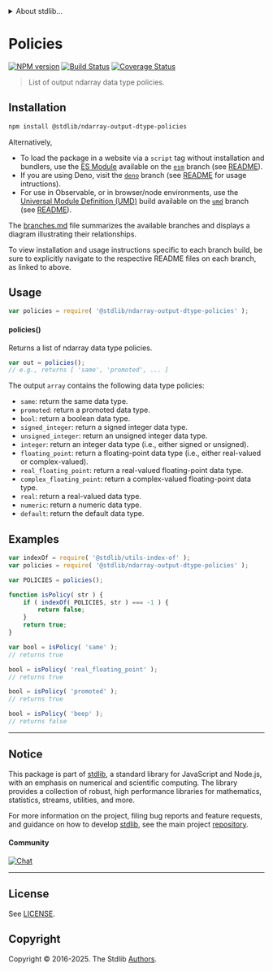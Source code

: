 <!--

@license Apache-2.0

Copyright (c) 2023 The Stdlib Authors.

Licensed under the Apache License, Version 2.0 (the "License");
you may not use this file except in compliance with the License.
You may obtain a copy of the License at

   http://www.apache.org/licenses/LICENSE-2.0

Unless required by applicable law or agreed to in writing, software
distributed under the License is distributed on an "AS IS" BASIS,
WITHOUT WARRANTIES OR CONDITIONS OF ANY KIND, either express or implied.
See the License for the specific language governing permissions and
limitations under the License.

-->


<details>
  <summary>
    About stdlib...
  </summary>
  <p>We believe in a future in which the web is a preferred environment for numerical computation. To help realize this future, we've built stdlib. stdlib is a standard library, with an emphasis on numerical and scientific computation, written in JavaScript (and C) for execution in browsers and in Node.js.</p>
  <p>The library is fully decomposable, being architected in such a way that you can swap out and mix and match APIs and functionality to cater to your exact preferences and use cases.</p>
  <p>When you use stdlib, you can be absolutely certain that you are using the most thorough, rigorous, well-written, studied, documented, tested, measured, and high-quality code out there.</p>
  <p>To join us in bringing numerical computing to the web, get started by checking us out on <a href="https://github.com/stdlib-js/stdlib">GitHub</a>, and please consider <a href="https://opencollective.com/stdlib">financially supporting stdlib</a>. We greatly appreciate your continued support!</p>
</details>

# Policies

[![NPM version][npm-image]][npm-url] [![Build Status][test-image]][test-url] [![Coverage Status][coverage-image]][coverage-url] <!-- [![dependencies][dependencies-image]][dependencies-url] -->

> List of output ndarray data type policies.

<!-- Section to include introductory text. Make sure to keep an empty line after the intro `section` element and another before the `/section` close. -->

<section class="intro">

</section>

<!-- /.intro -->

<!-- Package usage documentation. -->

<section class="installation">

## Installation

```bash
npm install @stdlib/ndarray-output-dtype-policies
```

Alternatively,

-   To load the package in a website via a `script` tag without installation and bundlers, use the [ES Module][es-module] available on the [`esm`][esm-url] branch (see [README][esm-readme]).
-   If you are using Deno, visit the [`deno`][deno-url] branch (see [README][deno-readme] for usage intructions).
-   For use in Observable, or in browser/node environments, use the [Universal Module Definition (UMD)][umd] build available on the [`umd`][umd-url] branch (see [README][umd-readme]).

The [branches.md][branches-url] file summarizes the available branches and displays a diagram illustrating their relationships.

To view installation and usage instructions specific to each branch build, be sure to explicitly navigate to the respective README files on each branch, as linked to above.

</section>

<section class="usage">

## Usage

```javascript
var policies = require( '@stdlib/ndarray-output-dtype-policies' );
```

#### policies()

Returns a list of ndarray data type policies.

```javascript
var out = policies();
// e.g., returns [ 'same', 'promoted', ... ]
```

The output `array` contains the following data type policies:

-   `same`: return the same data type.
-   `promoted`: return a promoted data type.
-   `bool`: return a boolean data type.
-   `signed_integer`: return a signed integer data type.
-   `unsigned_integer`: return an unsigned integer data type.
-   `integer`: return an integer data type (i.e., either signed or unsigned).
-   `floating_point`: return a floating-point data type (i.e., either real-valued or complex-valued).
-   `real_floating_point`: return a real-valued floating-point data type.
-   `complex_floating_point`: return a complex-valued floating-point data type.
-   `real`: return a real-valued data type.
-   `numeric`: return a numeric data type.
-   `default`: return the default data type.

</section>

<!-- /.usage -->

<!-- Package usage notes. Make sure to keep an empty line after the `section` element and another before the `/section` close. -->

<section class="notes">

</section>

<!-- /.notes -->

<!-- Package usage examples. -->

<section class="examples">

## Examples

<!-- eslint no-undef: "error" -->

```javascript
var indexOf = require( '@stdlib/utils-index-of' );
var policies = require( '@stdlib/ndarray-output-dtype-policies' );

var POLICIES = policies();

function isPolicy( str ) {
    if ( indexOf( POLICIES, str ) === -1 ) {
        return false;
    }
    return true;
}

var bool = isPolicy( 'same' );
// returns true

bool = isPolicy( 'real_floating_point' );
// returns true

bool = isPolicy( 'promoted' );
// returns true

bool = isPolicy( 'beep' );
// returns false
```

</section>

<!-- /.examples -->

<!-- Section to include cited references. If references are included, add a horizontal rule *before* the section. Make sure to keep an empty line after the `section` element and another before the `/section` close. -->

<section class="references">

</section>

<!-- /.references -->

<!-- Section for related `stdlib` packages. Do not manually edit this section, as it is automatically populated. -->

<section class="related">

</section>

<!-- /.related -->

<!-- Section for all links. Make sure to keep an empty line after the `section` element and another before the `/section` close. -->


<section class="main-repo" >

* * *

## Notice

This package is part of [stdlib][stdlib], a standard library for JavaScript and Node.js, with an emphasis on numerical and scientific computing. The library provides a collection of robust, high performance libraries for mathematics, statistics, streams, utilities, and more.

For more information on the project, filing bug reports and feature requests, and guidance on how to develop [stdlib][stdlib], see the main project [repository][stdlib].

#### Community

[![Chat][chat-image]][chat-url]

---

## License

See [LICENSE][stdlib-license].


## Copyright

Copyright &copy; 2016-2025. The Stdlib [Authors][stdlib-authors].

</section>

<!-- /.stdlib -->

<!-- Section for all links. Make sure to keep an empty line after the `section` element and another before the `/section` close. -->

<section class="links">

[npm-image]: http://img.shields.io/npm/v/@stdlib/ndarray-output-dtype-policies.svg
[npm-url]: https://npmjs.org/package/@stdlib/ndarray-output-dtype-policies

[test-image]: https://github.com/stdlib-js/ndarray-output-dtype-policies/actions/workflows/test.yml/badge.svg?branch=main
[test-url]: https://github.com/stdlib-js/ndarray-output-dtype-policies/actions/workflows/test.yml?query=branch:main

[coverage-image]: https://img.shields.io/codecov/c/github/stdlib-js/ndarray-output-dtype-policies/main.svg
[coverage-url]: https://codecov.io/github/stdlib-js/ndarray-output-dtype-policies?branch=main

<!--

[dependencies-image]: https://img.shields.io/david/stdlib-js/ndarray-output-dtype-policies.svg
[dependencies-url]: https://david-dm.org/stdlib-js/ndarray-output-dtype-policies/main

-->

[chat-image]: https://img.shields.io/gitter/room/stdlib-js/stdlib.svg
[chat-url]: https://app.gitter.im/#/room/#stdlib-js_stdlib:gitter.im

[stdlib]: https://github.com/stdlib-js/stdlib

[stdlib-authors]: https://github.com/stdlib-js/stdlib/graphs/contributors

[umd]: https://github.com/umdjs/umd
[es-module]: https://developer.mozilla.org/en-US/docs/Web/JavaScript/Guide/Modules

[deno-url]: https://github.com/stdlib-js/ndarray-output-dtype-policies/tree/deno
[deno-readme]: https://github.com/stdlib-js/ndarray-output-dtype-policies/blob/deno/README.md
[umd-url]: https://github.com/stdlib-js/ndarray-output-dtype-policies/tree/umd
[umd-readme]: https://github.com/stdlib-js/ndarray-output-dtype-policies/blob/umd/README.md
[esm-url]: https://github.com/stdlib-js/ndarray-output-dtype-policies/tree/esm
[esm-readme]: https://github.com/stdlib-js/ndarray-output-dtype-policies/blob/esm/README.md
[branches-url]: https://github.com/stdlib-js/ndarray-output-dtype-policies/blob/main/branches.md

[stdlib-license]: https://raw.githubusercontent.com/stdlib-js/ndarray-output-dtype-policies/main/LICENSE

</section>

<!-- /.links -->
